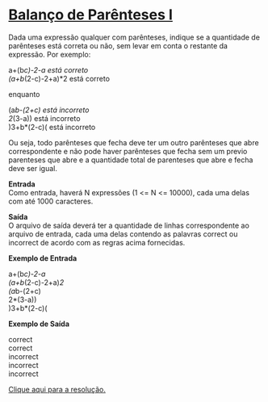 # [Balanço de Parênteses I](https://judge.beecrowd.com/pt/problems/view/1068)

Dada uma expressão qualquer com parênteses, indique se a quantidade de parênteses está correta ou não, sem levar em conta o restante da expressão. Por exemplo:  

a+(b*c)-2-a        está correto  
(a+b*(2-c)-2+a)*2  está correto  

enquanto  

(a*b-(2+c)         está incorreto  
2*(3-a))           está incorreto  
)3+b*(2-c)(        está incorreto  

Ou seja, todo parênteses que fecha deve ter um outro parênteses que abre correspondente e não pode haver parênteses que fecha sem um previo parenteses que abre e a quantidade total de parenteses que abre e fecha deve ser igual.  

**Entrada**  
Como entrada, haverá N expressões (1 <= N <= 10000), cada uma delas com até 1000 caracteres.  

**Saída**  
O arquivo de saída deverá ter a quantidade de linhas correspondente ao arquivo de entrada, cada uma delas contendo as palavras correct ou incorrect de acordo com as regras acima fornecidas.  

**Exemplo de Entrada**

a+(b*c)-2-a  
(a+b*(2-c)-2+a)*2  
(a*b-(2+c)  
2*(3-a))  
)3+b*(2-c)(  

**Exemplo de Saída**  

correct  
correct  
incorrect  
incorrect  
incorrect  

[Clique aqui para a resolução.](beecrowd1068.c)  
